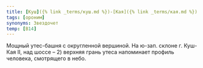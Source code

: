 ```yaml
---
title: [Куш]({% link _terms/куш.md %})-[Кая]({% link _terms/кая.md %}) III
tags: [ороним]
synonyms: Звездочет
temp: [В14]
---
```


Мощный утес-башня с округленной вершиной. На ю-зап. склоне г. Куш-Кая II, над
шоссе – 2) верхняя грань утеса напоминает профиль человека, смотрящего в небо.
